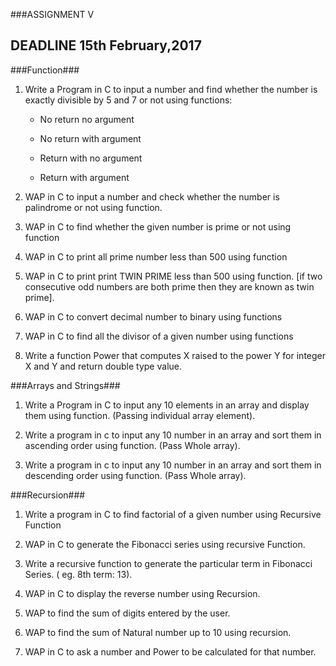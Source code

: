 ###ASSIGNMENT V

DEADLINE 15th February,2017
---------------------------

###Function###
1. Write a Program in C to input a number and find whether the number is exactly divisible by 5 and 7 or not using functions: 
	+	No return no argument 

	+	No return with argument 

	+	Return with no argument 

	+	Return with argument 

2.	WAP in C to input a number and check whether the number is palindrome or not using function.
3.	WAP in C to find whether the given number is prime or not using function
4.	WAP in C to print all prime number less than 500 using function
5.	WAP in C to print print TWIN PRIME less than 500 using function. [if two consecutive odd numbers are both prime then they are known as twin prime].
6.	WAP in C to convert decimal number to binary using functions
7.	WAP in C to find all the divisor of a given number using functions
8.	Write a function Power that computes X raised to the power Y for integer X and Y and return double type value.


###Arrays and Strings###
1.	Write a Program in C to input any 10 elements in an array and display them using function. (Passing individual array element).

2.	Write a program in c to input any 10 number in an array and sort them in ascending order using function. (Pass Whole array). 

3.	Write a program in c to input any 10 number in an array and sort them in descending order using function. (Pass Whole array).


###Recursion###
1.	Write a program in C to find factorial of a given number using Recursive Function
2.	WAP in C to generate the Fibonacci series using recursive Function. 
3.	Write a recursive function to generate the particular term in Fibonacci Series. ( eg. 8th 
term: 13). 

4.	WAP in C to display the reverse number using Recursion. 

5.	WAP to find the sum of digits entered by the user. 

6.	WAP to find the sum of Natural number up to 10 using recursion. 
7.	WAP in C to ask a number and Power to be calculated for that number.
